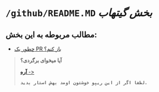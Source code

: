 # `/github/README.MD` *بخش گیتهاب*
## مطالب مربوطه به این بخش:
- [چطور یک PR باز کنم؟](PR.MD)

> **آیا میخوای برگردی؟**
>
> [**آره** ->](../README.md)
>
> **`لطفا اگر از این ریپو خوشتون اومد بهش استار بدید.`**